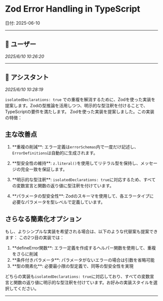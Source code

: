 # Zod Error Handling in TypeScript

日付: 2025-06-10

---

## 👤 ユーザー
*2025/6/10 10:26:20*



---

## 🤖 アシスタント
*2025/6/10 10:28:19*

`isolatedDeclarations: true` での重複を解消するために、Zodを使った実装を提案します。Zodの型推論を活用しつつ、明示的な型注釈を付けることで、TypeScriptの要件を満たします。
Zodを使った実装を提案しました。この実装の特徴：

## 主な改善点

1. \*\*重複の削減\*\*: エラー定義は`errorSchemas`内で一度だけ記述し、`ErrorDefinitions`は自動的に生成されます。

2. \*\*型安全性の維持\*\*: `z.literal()`を使用してリテラル型を保持し、メッセージの完全一致を保証します。

3. \*\*明示的な型注釈\*\*: `isolatedDeclarations: true`に対応するため、すべての変数宣言と関数の返り値に型注釈を付けています。

4. \*\*パラメータの型安全性\*\*: Zodのスキーマを使用して、各エラータイプに必要なパラメータを型レベルで定義しています。

## さらなる簡素化オプション

もし、よりシンプルな実装を希望される場合は、以下のような代替案も提案できます：
この2つ目の実装では：

1. \*\*defineError関数\*\*: エラー定義を作成するヘルパー関数を使用して、重複をさらに削減
2. \*\*条件付きパラメータ\*\*: パラメータがないエラーの場合は引数を省略可能
3. \*\*型の簡素化\*\*: 必要最小限の型定義で、同等の型安全性を実現

どちらの実装も`isolatedDeclarations: true`に対応しており、すべての変数宣言と関数の返り値に明示的な型注釈を付けています。お好みの実装スタイルを選択してください。

---
